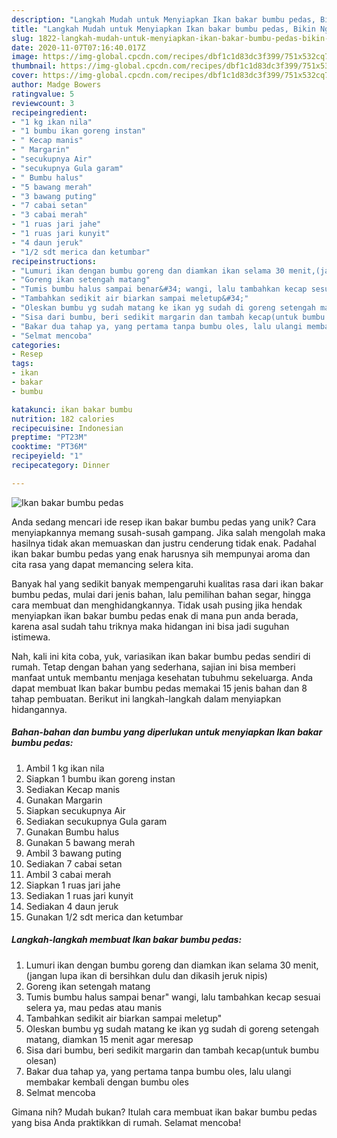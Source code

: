```yaml
---
description: "Langkah Mudah untuk Menyiapkan Ikan bakar bumbu pedas, Bikin Ngiler"
title: "Langkah Mudah untuk Menyiapkan Ikan bakar bumbu pedas, Bikin Ngiler"
slug: 1822-langkah-mudah-untuk-menyiapkan-ikan-bakar-bumbu-pedas-bikin-ngiler
date: 2020-11-07T07:16:40.017Z
image: https://img-global.cpcdn.com/recipes/dbf1c1d83dc3f399/751x532cq70/ikan-bakar-bumbu-pedas-foto-resep-utama.jpg
thumbnail: https://img-global.cpcdn.com/recipes/dbf1c1d83dc3f399/751x532cq70/ikan-bakar-bumbu-pedas-foto-resep-utama.jpg
cover: https://img-global.cpcdn.com/recipes/dbf1c1d83dc3f399/751x532cq70/ikan-bakar-bumbu-pedas-foto-resep-utama.jpg
author: Madge Bowers
ratingvalue: 5
reviewcount: 3
recipeingredient:
- "1 kg ikan nila"
- "1 bumbu ikan goreng instan"
- " Kecap manis"
- " Margarin"
- "secukupnya Air"
- "secukupnya Gula garam"
- " Bumbu halus"
- "5 bawang merah"
- "3 bawang puting"
- "7 cabai setan"
- "3 cabai merah"
- "1 ruas jari jahe"
- "1 ruas jari kunyit"
- "4 daun jeruk"
- "1/2 sdt merica dan ketumbar"
recipeinstructions:
- "Lumuri ikan dengan bumbu goreng dan diamkan ikan selama 30 menit,(jangan lupa ikan di bersihkan dulu dan dikasih jeruk nipis)"
- "Goreng ikan setengah matang"
- "Tumis bumbu halus sampai benar&#34; wangi, lalu tambahkan kecap sesuai selera ya, mau pedas atau manis"
- "Tambahkan sedikit air biarkan sampai meletup&#34;"
- "Oleskan bumbu yg sudah matang ke ikan yg sudah di goreng setengah matang, diamkan 15 menit agar meresap"
- "Sisa dari bumbu, beri sedikit margarin dan tambah kecap(untuk bumbu olesan)"
- "Bakar dua tahap ya, yang pertama tanpa bumbu oles, lalu ulangi membakar kembali dengan bumbu oles"
- "Selmat mencoba"
categories:
- Resep
tags:
- ikan
- bakar
- bumbu

katakunci: ikan bakar bumbu 
nutrition: 182 calories
recipecuisine: Indonesian
preptime: "PT23M"
cooktime: "PT36M"
recipeyield: "1"
recipecategory: Dinner

---
```



![Ikan bakar bumbu pedas](https://img-global.cpcdn.com/recipes/dbf1c1d83dc3f399/751x532cq70/ikan-bakar-bumbu-pedas-foto-resep-utama.jpg)

Anda sedang mencari ide resep ikan bakar bumbu pedas yang unik? Cara menyiapkannya memang susah-susah gampang. Jika salah mengolah maka hasilnya tidak akan memuaskan dan justru cenderung tidak enak. Padahal ikan bakar bumbu pedas yang enak harusnya sih mempunyai aroma dan cita rasa yang dapat memancing selera kita.

Banyak hal yang sedikit banyak mempengaruhi kualitas rasa dari ikan bakar bumbu pedas, mulai dari jenis bahan, lalu pemilihan bahan segar, hingga cara membuat dan menghidangkannya. Tidak usah pusing jika hendak menyiapkan ikan bakar bumbu pedas enak di mana pun anda berada, karena asal sudah tahu triknya maka hidangan ini bisa jadi suguhan istimewa.




Nah, kali ini kita coba, yuk, variasikan ikan bakar bumbu pedas sendiri di rumah. Tetap dengan bahan yang sederhana, sajian ini bisa memberi manfaat untuk membantu menjaga kesehatan tubuhmu sekeluarga. Anda dapat membuat Ikan bakar bumbu pedas memakai 15 jenis bahan dan 8 tahap pembuatan. Berikut ini langkah-langkah dalam menyiapkan hidangannya.

<!--inarticleads1-->

##### Bahan-bahan dan bumbu yang diperlukan untuk menyiapkan Ikan bakar bumbu pedas:

1. Ambil 1 kg ikan nila
1. Siapkan 1 bumbu ikan goreng instan
1. Sediakan  Kecap manis
1. Gunakan  Margarin
1. Siapkan secukupnya Air
1. Sediakan secukupnya Gula garam
1. Gunakan  Bumbu halus
1. Gunakan 5 bawang merah
1. Ambil 3 bawang puting
1. Sediakan 7 cabai setan
1. Ambil 3 cabai merah
1. Siapkan 1 ruas jari jahe
1. Sediakan 1 ruas jari kunyit
1. Sediakan 4 daun jeruk
1. Gunakan 1/2 sdt merica dan ketumbar




<!--inarticleads2-->

##### Langkah-langkah membuat Ikan bakar bumbu pedas:

1. Lumuri ikan dengan bumbu goreng dan diamkan ikan selama 30 menit,(jangan lupa ikan di bersihkan dulu dan dikasih jeruk nipis)
1. Goreng ikan setengah matang
1. Tumis bumbu halus sampai benar&#34; wangi, lalu tambahkan kecap sesuai selera ya, mau pedas atau manis
1. Tambahkan sedikit air biarkan sampai meletup&#34;
1. Oleskan bumbu yg sudah matang ke ikan yg sudah di goreng setengah matang, diamkan 15 menit agar meresap
1. Sisa dari bumbu, beri sedikit margarin dan tambah kecap(untuk bumbu olesan)
1. Bakar dua tahap ya, yang pertama tanpa bumbu oles, lalu ulangi membakar kembali dengan bumbu oles
1. Selmat mencoba




Gimana nih? Mudah bukan? Itulah cara membuat ikan bakar bumbu pedas yang bisa Anda praktikkan di rumah. Selamat mencoba!
